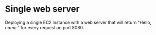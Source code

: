 # Single web server 

Deploying a single EC2 Instance with a web server that will return "Hello, *name* " for every request on port 8080.
